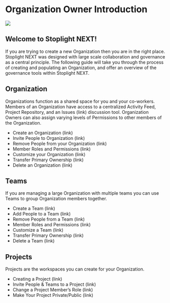 # Organization Owner Introduction 

![](/assets/gifs/org-create.gif)

## Welcome to Stoplight NEXT!

If you are trying to create a new Organization then you are in the right place. Stoplight NEXT was designed with large scale collaboration and governance as a central principle. The following guide will take you through the process of creating and populating an Organization, and offer an overview of the governance tools within Stoplight NEXT. 

## Organization 
Organizations function as a shared space for you and your co-workers. Members of an Organization have access to a centralized Activity Feed, Project Repository, and an Issues (link) discussion tool. Organization Owners can also assign varying levels of Permissions to other members of the Organization.  
 
* Create an Organization (link)
* Invite People to Organization (link) 
* Remove People from your Organization (link) 
* Member Roles and Permissions (link)
* Customize your Organization (link) 
* Transfer Primary Ownership (link) 
* Delete an Organization (link)

## Teams 
If you are managing a large Organization with multiple teams you can use Teams to group Organization members together. 

* Create a Team (link)
* Add People to a Team (link)
* Remove People from a Team (link)
* Member Roles and Permissions (link) 
* Customize a Team (link) 
* Transfer Primary Ownership (link) 
* Delete a Team (link) 

## Projects 
Projects are the workspaces you can create for your Organization. 

* Creating a Project (link) 
* Invite People & Teams to a Project (link)
* Change a Project Member’s Role (link) 
* Make Your Project Private/Public (link) 
